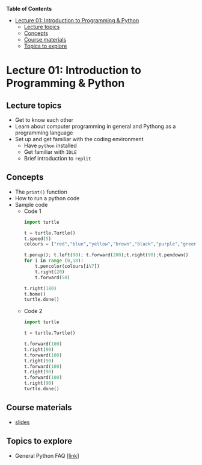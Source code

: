 
**Table of Contents**
- [Lecture 01: Introduction to Programming \& Python](#lecture-01-introduction-to-programming--python)
  - [Lecture topics](#lecture-topics)
  - [Concepts](#concepts)
  - [Course materials](#course-materials)
  - [Topics to explore](#topics-to-explore)


# Lecture 01: Introduction to Programming & Python

## Lecture topics
* Get to know each other
* Learn about computer programming in general and Pythong as a programming language
* Set up and get familiar with the coding environment
    * Have `python` installed
    * Get familiar with `IDLE`
    * Brief introduction to `replit`

## Concepts
* The `print()` function
* How to run a python code
* Sample code
  * Code 1
    ```python
    import turtle

    t = turtle.Turtle()
    t.speed(5)
    colours = ["red","blue","yellow","brown","black","purple","green"]

    t.penup(); t.left(90); t.forward(200);t.right(90);t.pendown()
    for i in range (0,18):
        t.pencolor(colours[i%7])
        t.right(20)
        t.forward(50)

    t.right(180)
    t.home()  
    turtle.done()
    ```
  * Code 2
    ```python
    import turtle

    t = turtle.Turtle()

    t.forward(100)
    t.right(90)
    t.forward(100)
    t.right(90)
    t.forward(100)
    t.right(90)
    t.forward(100)
    t.right(90)
    turtle.done()
    ```



## Course materials
* [slides](https://docs.google.com/presentation/d/1RcMmaIqXb1f_tszkQL703S8BBQ6OMKSMU_eVQenZsyY/edit?usp=sharing)

## Topics to explore
* General Python FAQ [[link](https://docs.python.org/3/faq/general.html#why-is-it-called-python)]
